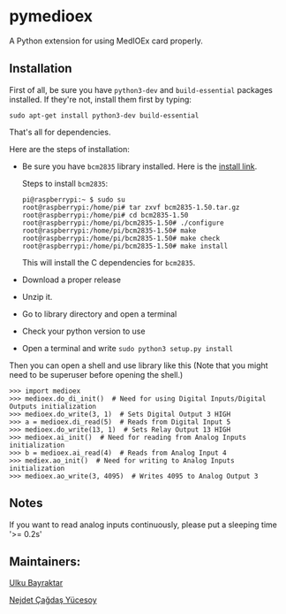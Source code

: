 # pymedioex
A Python extension for using MedIOEx card properly.


## Installation

First of all, be sure you have `python3-dev` and `build-essential` packages installed.
If they're not, install them first by typing:

`sudo apt-get install python3-dev build-essential`

That's all for dependencies.

Here are the steps of installation:

- Be sure you have `bcm2835` library installed. Here is the [install link](https://github.com/pe2a/MedIOEx/blob/master/bcm2835-1.50.tar.gz).

  Steps to install `bcm2835`:

  ```
  pi@raspberrypi:~ $ sudo su
  root@raspberrypi:/home/pi# tar zxvf bcm2835-1.50.tar.gz
  root@raspberrypi:/home/pi# cd bcm2835-1.50
  root@raspberrypi:/home/pi/bcm2835-1.50# ./configure
  root@raspberrypi:/home/pi/bcm2835-1.50# make
  root@raspberrypi:/home/pi/bcm2835-1.50# make check
  root@raspberrypi:/home/pi/bcm2835-1.50# make install
  ```
  This will install the C dependencies for `bcm2835`.

- Download a proper release
- Unzip it.
- Go to library directory and open a terminal
- Check your python version to use
- Open a terminal and write `sudo python3 setup.py install`

Then you can open a shell and use library like this
(Note that you might need to be superuser before opening the shell.)

```
>>> import medioex
>>> medioex.do_di_init()  # Need for using Digital Inputs/Digital Outputs initialization
>>> medioex.do_write(3, 1)  # Sets Digital Output 3 HIGH
>>> a = medioex.di_read(5)  # Reads from Digital Input 5
>>> medioex.do_write(13, 1)  # Sets Relay Output 13 HIGH
>>> medioex.ai_init()  # Need for reading from Analog Inputs initialization
>>> b = medioex.ai_read(4)  # Reads from Analog Input 4
>>> mediex.ao_init()  # Need for writing to Analog Inputs initialization
>>> medioex.ao_write(3, 4095)  # Writes 4095 to Analog Output 3
```

## Notes

If you want to read analog inputs continuously, please put a sleeping time '>= 0.2s'
## Maintainers: 

[Ulku Bayraktar](https://github.com/bayraktarulku)

[Nejdet Çağdaş Yücesoy](https://github.com/nejdetckenobi)
